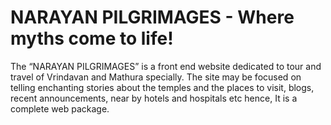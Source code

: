 # NARAYAN PILGRIMAGES - Where myths come to life!
The “NARAYAN PILGRIMAGES” is a front end website dedicated to tour and travel of Vrindavan and Mathura specially. The site may be focused on telling enchanting stories about the temples and the places to visit, blogs, recent announcements, near by hotels and hospitals etc hence, It is a complete web package.

